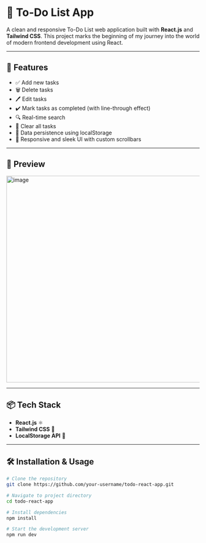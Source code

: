 # 📝 To-Do List App

A clean and responsive To-Do List web application built with **React.js** and **Tailwind CSS**. This project marks the beginning of my journey into the world of modern frontend development using React.

---

## 🚀 Features

- ✅ Add new tasks
- 🗑️ Delete tasks
- 🖊️ Edit tasks
- ✔️ Mark tasks as completed (with line-through effect)
- 🔍 Real-time search
- 🧹 Clear all tasks
- 💾 Data persistence using localStorage
- 🎨 Responsive and sleek UI with custom scrollbars

---

## 📸 Preview

<img width="539" alt="image" src="https://github.com/user-attachments/assets/0c46781d-90c5-4811-8db7-4a57fa1498de" />


---

## 📦 Tech Stack

- **React.js** ⚛️
- **Tailwind CSS** 🎨
- **LocalStorage API** 💾

---

## 🛠️ Installation & Usage

```bash
# Clone the repository
git clone https://github.com/your-username/todo-react-app.git

# Navigate to project directory
cd todo-react-app

# Install dependencies
npm install

# Start the development server
npm run dev
